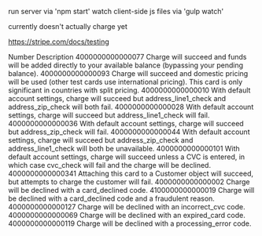 run server via 'npm start'
watch client-side js files via 'gulp watch'

currently doesn't actually charge yet

https://stripe.com/docs/testing

Number	Description
4000000000000077	Charge will succeed and funds will be added directly to your available balance (bypassing your pending balance).
4000000000000093	Charge will succeed and domestic pricing will be used (other test cards use international pricing). This card is only significant in countries with split pricing.
4000000000000010	With default account settings, charge will succeed but address_line1_check and address_zip_check will both fail.
4000000000000028	With default account settings, charge will succeed but address_line1_check will fail.
4000000000000036	With default account settings, charge will succeed but address_zip_check will fail.
4000000000000044	With default account settings, charge will succeed but address_zip_check and address_line1_check will both be unavailable.
4000000000000101	With default account settings, charge will succeed unless a CVC is entered, in which case cvc_check will fail and the charge will be declined.
4000000000000341	Attaching this card to a Customer object will succeed, but attempts to charge the customer will fail.
4000000000000002	Charge will be declined with a card_declined code.
4100000000000019	Charge will be declined with a card_declined code and a fraudulent reason.
4000000000000127	Charge will be declined with an incorrect_cvc code.
4000000000000069	Charge will be declined with an expired_card code.
4000000000000119	Charge will be declined with a processing_error code.